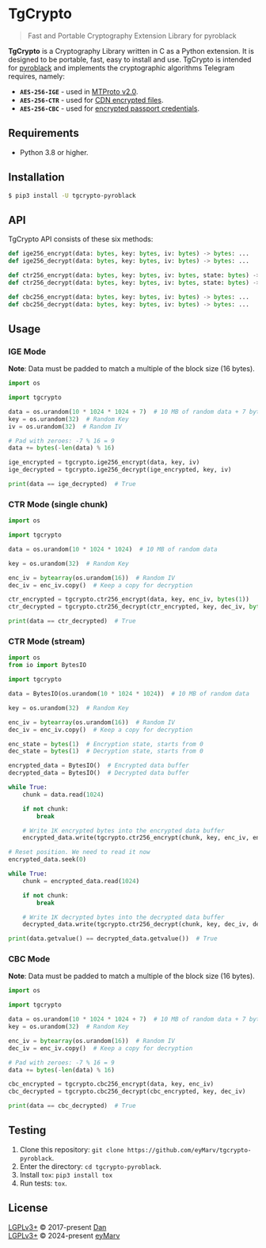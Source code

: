 # TgCrypto

> Fast and Portable Cryptography Extension Library for pyroblack

**TgCrypto** is a Cryptography Library written in C as a Python extension. It is designed to be portable, fast,
easy to install and use. TgCrypto is intended for [pyroblack](https://github.com/eyMarv/pyroblack) and implements the
cryptographic algorithms Telegram requires, namely:

- **`AES-256-IGE`** - used in [MTProto v2.0](https://core.telegram.org/mtproto).
- **`AES-256-CTR`** - used for [CDN encrypted files](https://core.telegram.org/cdn).
- **`AES-256-CBC`** - used for [encrypted passport credentials](https://core.telegram.org/passport).

## Requirements

- Python 3.8 or higher.

## Installation

``` bash
$ pip3 install -U tgcrypto-pyroblack
```

## API

TgCrypto API consists of these six methods:

```python
def ige256_encrypt(data: bytes, key: bytes, iv: bytes) -> bytes: ...
def ige256_decrypt(data: bytes, key: bytes, iv: bytes) -> bytes: ...

def ctr256_encrypt(data: bytes, key: bytes, iv: bytes, state: bytes) -> bytes: ...
def ctr256_decrypt(data: bytes, key: bytes, iv: bytes, state: bytes) -> bytes: ...

def cbc256_encrypt(data: bytes, key: bytes, iv: bytes) -> bytes: ...
def cbc256_decrypt(data: bytes, key: bytes, iv: bytes) -> bytes: ...
```

## Usage

### IGE Mode

**Note**: Data must be padded to match a multiple of the block size (16 bytes).

``` python
import os

import tgcrypto

data = os.urandom(10 * 1024 * 1024 + 7)  # 10 MB of random data + 7 bytes to show padding
key = os.urandom(32)  # Random Key
iv = os.urandom(32)  # Random IV

# Pad with zeroes: -7 % 16 = 9
data += bytes(-len(data) % 16)

ige_encrypted = tgcrypto.ige256_encrypt(data, key, iv)
ige_decrypted = tgcrypto.ige256_decrypt(ige_encrypted, key, iv)

print(data == ige_decrypted)  # True
```
    
### CTR Mode (single chunk)

``` python
import os

import tgcrypto

data = os.urandom(10 * 1024 * 1024)  # 10 MB of random data

key = os.urandom(32)  # Random Key

enc_iv = bytearray(os.urandom(16))  # Random IV
dec_iv = enc_iv.copy()  # Keep a copy for decryption

ctr_encrypted = tgcrypto.ctr256_encrypt(data, key, enc_iv, bytes(1))
ctr_decrypted = tgcrypto.ctr256_decrypt(ctr_encrypted, key, dec_iv, bytes(1))

print(data == ctr_decrypted)  # True
```

### CTR Mode (stream)

``` python
import os
from io import BytesIO

import tgcrypto

data = BytesIO(os.urandom(10 * 1024 * 1024))  # 10 MB of random data

key = os.urandom(32)  # Random Key

enc_iv = bytearray(os.urandom(16))  # Random IV
dec_iv = enc_iv.copy()  # Keep a copy for decryption

enc_state = bytes(1)  # Encryption state, starts from 0
dec_state = bytes(1)  # Decryption state, starts from 0

encrypted_data = BytesIO()  # Encrypted data buffer
decrypted_data = BytesIO()  # Decrypted data buffer

while True:
    chunk = data.read(1024)

    if not chunk:
        break

    # Write 1K encrypted bytes into the encrypted data buffer
    encrypted_data.write(tgcrypto.ctr256_encrypt(chunk, key, enc_iv, enc_state))

# Reset position. We need to read it now
encrypted_data.seek(0)

while True:
    chunk = encrypted_data.read(1024)

    if not chunk:
        break

    # Write 1K decrypted bytes into the decrypted data buffer
    decrypted_data.write(tgcrypto.ctr256_decrypt(chunk, key, dec_iv, dec_state))

print(data.getvalue() == decrypted_data.getvalue())  # True
```

### CBC Mode

**Note**: Data must be padded to match a multiple of the block size (16 bytes).

``` python
import os

import tgcrypto

data = os.urandom(10 * 1024 * 1024 + 7)  # 10 MB of random data + 7 bytes to show padding
key = os.urandom(32)  # Random Key

enc_iv = bytearray(os.urandom(16))  # Random IV
dec_iv = enc_iv.copy()  # Keep a copy for decryption

# Pad with zeroes: -7 % 16 = 9
data += bytes(-len(data) % 16)

cbc_encrypted = tgcrypto.cbc256_encrypt(data, key, enc_iv)
cbc_decrypted = tgcrypto.cbc256_decrypt(cbc_encrypted, key, dec_iv)

print(data == cbc_decrypted)  # True
```

## Testing

1. Clone this repository: `git clone https://github.com/eyMarv/tgcrypto-pyroblack`.
2. Enter the directory: `cd tgcrypto-pyroblack`.
3. Install `tox`: `pip3 install tox`
4. Run tests: `tox`.

## License

[LGPLv3+](COPYING.lesser) © 2017-present [Dan](https://github.com/delivrance)  
[LGPLv3+](COPYING.lesser) © 2024-present [eyMarv](https://github.com/eyMarv)
